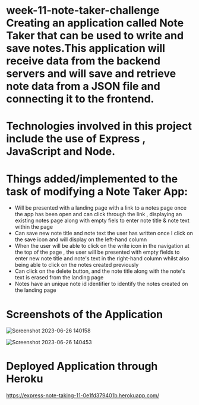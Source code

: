 # week-11-note-taker-challenge                                                                                                       Creating an application called Note Taker that can be used to write and save notes.This application will receive data from the backend servers and will save and retrieve note data from a JSON file and connecting it to the frontend.

# Technologies involved in this project include the use of Express , JavaScript and Node.

# Things added/implemented to the task of modifying a Note Taker App:

- Will be presented with a landing page with a link to a notes page once the app has been open and can click through the link , displaying an existing notes page along with empty fiels to enter note title & note text within the page
- Can save new note title and note text the user has written once I click on the save icon and will display on the left-hand column
- When the user will be able to click on the write icon in the navigation at the top of the page , the user will be presented with empty fields to enter new note title and note's text in the right-hand column whilst also being able to click on the notes created previously
- Can click on the delete button, and the note title along with the note's text is erased from the landing page
- Notes have an unique note id identifier to identify the notes created on the landing page

# Screenshots of the Application

![Screenshot 2023-06-26 140158](https://github.com/AJosueBN/week-11-note-taker-challenge/assets/129113539/915189bf-b233-4021-9416-0a50fb57a300)

![Screenshot 2023-06-26 140453](https://github.com/AJosueBN/week-11-note-taker-challenge/assets/129113539/84474741-4906-435a-953a-1ebe97fbb4c2)

# Deployed Application through Heroku

https://express-note-taking-11-0e1fd379401b.herokuapp.com/
